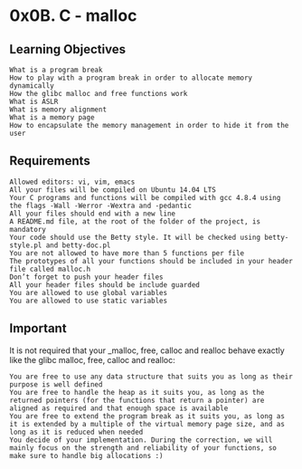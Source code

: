 # 0x0B. C - malloc
## Learning Objectives

    What is a program break
    How to play with a program break in order to allocate memory dynamically
    How the glibc malloc and free functions work
    What is ASLR
    What is memory alignment
    What is a memory page
    How to encapsulate the memory management in order to hide it from the user


## Requirements

    Allowed editors: vi, vim, emacs
    All your files will be compiled on Ubuntu 14.04 LTS
    Your C programs and functions will be compiled with gcc 4.8.4 using the flags -Wall -Werror -Wextra and -pedantic
    All your files should end with a new line
    A README.md file, at the root of the folder of the project, is mandatory
    Your code should use the Betty style. It will be checked using betty-style.pl and betty-doc.pl
    You are not allowed to have more than 5 functions per file
    The prototypes of all your functions should be included in your header file called malloc.h
    Don’t forget to push your header files
    All your header files should be include guarded
    You are allowed to use global variables
    You are allowed to use static variables

## Important

It is not required that your _malloc, free, calloc and realloc behave exactly like the glibc malloc, free, calloc and realloc:

    You are free to use any data structure that suits you as long as their purpose is well defined
    You are free to handle the heap as it suits you, as long as the returned pointers (for the functions that return a pointer) are aligned as required and that enough space is available
    You are free to extend the program break as it suits you, as long as it is extended by a multiple of the virtual memory page size, and as long as it is reduced when needed
    You decide of your implementation. During the correction, we will mainly focus on the strength and reliability of your functions, so make sure to handle big allocations :)

